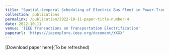 ```yaml
---
title: "Spatial-temporal Scheduling of Electric Bus Fleet in Power-Transportation Coupled Network"
collection: publications
permalink: /publication/2022-10-11-paper-title-number-4
date: 2022-10-11
venue: 'IEEE Transactions on Transportation Electrification'
paperurl: 'https://ieeexplore.ieee.org/document/XXXX'
---
```



[Download paper here](To be refreshed)
